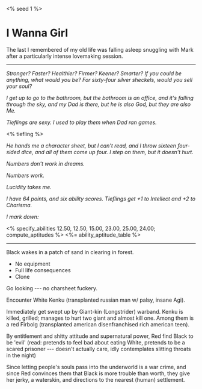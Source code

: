 <% seed 1 %>

# I Wanna Girl

The last I remembered of my old life was falling asleep snuggling with
Mark after a particularly intense lovemaking session.

----

<div class='right'>

_Stronger? Faster? Healthier? Firmer? Keener? Smarter?
If you could be anything, what would you be? For sixty-four
silver sheckels, would you sell your soul?_

_I get up to go to the bathroom, but the bathroom is an office, and
it's falling through the sky, and my Dad is there, but he is also
God, but they are also Me._

_Tieflings are sexy. I used to play them when Dad ran games._

<% tiefling %>

_He hands me a character sheet, but I can't read, and I throw sixteen
four-sided dice, and all of them come up four. I step on them, but it
doesn't hurt._

_Numbers don't work in dreams._

_Numbers work._

_Lucidity takes me._

_I have 64 points, and six ability scores. Tieflings get +1 to Intellect
and +2 to Charisma._

_I mark down:_

<% specify_abilities 12.50, 12.50, 15.00, 23.00, 25.00, 24.00; compute_aptitudes %>
<%= ability_aptitude_table %>

</div>

----

Black wakes in a patch of sand in clearing in forest.

- No equipment
- Full life consequences
- Clone

Go looking --- no charsheet fuckery.

Encounter White Kenku (transplanted russian man w/ palsy, insane Agi).

Immediately get swept up by Giant-kin (Longstrider) warband. Kenku is killed, grilled; manages to hurt
two giant and almost kill one.
Among them is a red Firbolg (transplanted american disenfranchised rich american teen).

By entitlement and shitty attitude and supernatural power, Red find Black to be 'evil'
(read: pretends to feel bad about eating White, pretends to be a scared prisoner
--- doesn't actually care, idly contemplates slitting throats in the night)

Since letting people's souls pass into the underworld is a war crime, and since
Red convinces them that Black is more trouble than worth, they give her jerky,
a waterskin, and directions to the nearest (human) settlement.


